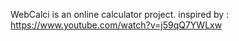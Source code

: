 WebCalci is an online calculator project.
inspired by : https://www.youtube.com/watch?v=j59qQ7YWLxw
